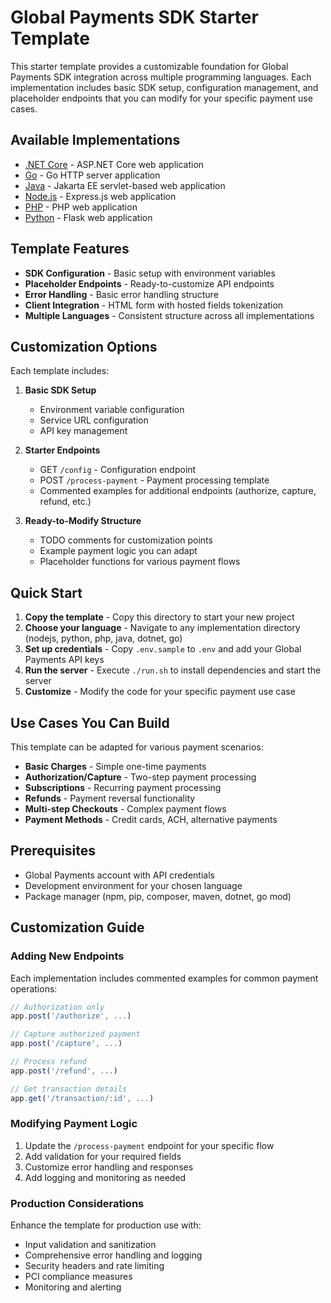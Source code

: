 # Global Payments SDK Starter Template

This starter template provides a customizable foundation for Global Payments SDK integration across multiple programming languages. Each implementation includes basic SDK setup, configuration management, and placeholder endpoints that you can modify for your specific payment use cases.

## Available Implementations

- [.NET Core](./dotnet/) - ASP.NET Core web application
- [Go](./go/) - Go HTTP server application
- [Java](./java/) - Jakarta EE servlet-based web application
- [Node.js](./nodejs/) - Express.js web application
- [PHP](./php/) - PHP web application
- [Python](./python/) - Flask web application

## Template Features

- **SDK Configuration** - Basic setup with environment variables
- **Placeholder Endpoints** - Ready-to-customize API endpoints  
- **Error Handling** - Basic error handling structure
- **Client Integration** - HTML form with hosted fields tokenization
- **Multiple Languages** - Consistent structure across all implementations

## Customization Options

Each template includes:

1. **Basic SDK Setup**
   - Environment variable configuration
   - Service URL configuration
   - API key management

2. **Starter Endpoints**
   - GET `/config` - Configuration endpoint
   - POST `/process-payment` - Payment processing template
   - Commented examples for additional endpoints (authorize, capture, refund, etc.)

3. **Ready-to-Modify Structure**
   - TODO comments for customization points
   - Example payment logic you can adapt
   - Placeholder functions for various payment flows

## Quick Start

1. **Copy the template** - Copy this directory to start your new project
2. **Choose your language** - Navigate to any implementation directory (nodejs, python, php, java, dotnet, go)
3. **Set up credentials** - Copy `.env.sample` to `.env` and add your Global Payments API keys
4. **Run the server** - Execute `./run.sh` to install dependencies and start the server
5. **Customize** - Modify the code for your specific payment use case

## Use Cases You Can Build

This template can be adapted for various payment scenarios:

- **Basic Charges** - Simple one-time payments
- **Authorization/Capture** - Two-step payment processing
- **Subscriptions** - Recurring payment processing
- **Refunds** - Payment reversal functionality
- **Multi-step Checkouts** - Complex payment flows
- **Payment Methods** - Credit cards, ACH, alternative payments

## Prerequisites

- Global Payments account with API credentials
- Development environment for your chosen language
- Package manager (npm, pip, composer, maven, dotnet, go mod)

## Customization Guide

### Adding New Endpoints

Each implementation includes commented examples for common payment operations:

```javascript
// Authorization only
app.post('/authorize', ...)

// Capture authorized payment  
app.post('/capture', ...)

// Process refund
app.post('/refund', ...)

// Get transaction details
app.get('/transaction/:id', ...)
```

### Modifying Payment Logic

1. Update the `/process-payment` endpoint for your specific flow
2. Add validation for your required fields
3. Customize error handling and responses
4. Add logging and monitoring as needed

### Production Considerations

Enhance the template for production use with:
- Input validation and sanitization
- Comprehensive error handling and logging
- Security headers and rate limiting
- PCI compliance measures
- Monitoring and alerting
